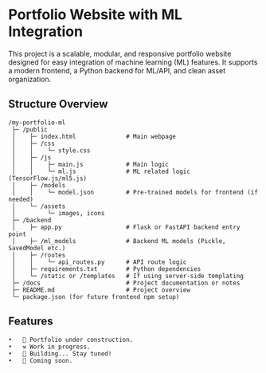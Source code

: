 # Portfolio Website with ML Integration

This project is a scalable, modular, and responsive portfolio website designed for easy integration of machine learning (ML) features. It supports a modern frontend, a Python backend for ML/API, and clean asset organization.

## Structure Overview

```
/my-portfolio-ml
 ├─ /public
 │    ├─ index.html              # Main webpage
 │    ├─ /css
 │    │    └─ style.css
 │    ├─ /js
 │    │    ├─ main.js            # Main logic
 │    │    └─ ml.js              # ML related logic (TensorFlow.js/ml5.js)
 │    ├─ /models
 │    │    └─ model.json         # Pre-trained models for frontend (if needed)
 │    └─ /assets
 │         └─ images, icons
 ├─ /backend
 │    ├─ app.py                  # Flask or FastAPI backend entry point
 │    ├─ /ml_models              # Backend ML models (Pickle, SavedModel etc.)
 │    ├─ /routes
 │    │    └─ api_routes.py      # API route logic
 │    ├─ requirements.txt        # Python dependencies
 │    └─ /static or /templates   # If using server-side templating
 ├─ /docs                        # Project documentation or notes
 ├─ README.md                    # Project overview
 └─ package.json (for future frontend npm setup)
```

## Features

	•	🚧 Portfolio under construction.
	•	⚒️ Work in progress.
	•	🔧 Building... Stay tuned!
	•	🚀 Coming soon.